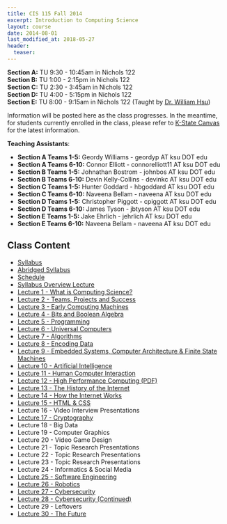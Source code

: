 ```yaml
---
title: CIS 115 Fall 2014
excerpt: Introduction to Computing Science
layout: course
date: 2014-08-01
last_modified_at: 2018-05-27
header:
  teaser:
---
```


<p><strong>Section A:</strong> TU 9:30 - 10:45am in Nichols 122<br>
<strong>Section B:</strong> TU 1:00 - 2:15pm in Nichols 122<br>
<strong>Section C:</strong> TU 2:30 - 3:45am in Nichols 122<br>
<strong>Section D:</strong> TU 4:00 - 5:15pm in Nichols 122<br>
<strong>Section E:</strong> TU 8:00 - 9:15am in Nichols 122 (Taught by <a href="http://people.cis.ksu.edu/~bhsu/">Dr. William Hsu</a>)<br></p>
<p>Information will be posted here as the class progresses. In the meantime, for students currently enrolled in the class, please refer to <a href="https://canvas.ksu.edu">K-State Canvas</a> for the latest information.</p>
<p><b>Teaching Assistants</b>:
<ul>
  <li><b>Section A Teams 1-5:</b> Geordy Williams - geordyp AT ksu DOT edu</li>  
  <li><b>Section A Teams 6-10:</b> Connor Elliott - connorelliott11 AT ksu DOT edu</li>
  <li><b>Section B Teams 1-5:</b> Johnathan Bostrom - johnbos AT ksu DOT edu</li>
  <li><b>Section B Teams 6-10:</b> Devin Kelly-Collins - devinkc AT ksu DOT edu</li>
  <li><b>Section C Teams 1-5:</b> Hunter Goddard - hbgoddard AT ksu DOT edu</li>
  <li><b>Section C Teams 6-10:</b> Naveena Bellam - naveena AT ksu DOT edu</li>
  <li><b>Section D Teams 1-5:</b> Christopher Piggott - cpiggott AT ksu DOT edu</li>
  <li><b>Section D Teams 6-10:</b> James Tyson - jbtyson AT ksu DOT edu</li>
  <li><b>Section E Teams 1-5:</b> Jake Ehrlich - jehrlich AT ksu DOT edu</li>
  <li><b>Section E Teams 6-10:</b> Naveena Bellam - naveena AT ksu DOT edu</li>         
</ul></p>

## Class Content

<ul>
  <li><a href="/assets/oldimpress/cis115fall2014/files/Syllabus.pdf">Syllabus</a></li>
  <li><a href="/assets/oldimpress/cis115fall2014/files/AbridgedSyllabus.pdf">Abridged Syllabus</a></li>
  <li><a href="/assets/oldimpress/cis115fall2014/files/Schedule.pdf">Schedule</a></li>
  <li><a href="/assets/oldimpress/cis115fall2014/syllabus.html">Syllabus Overview Lecture</a></li>
  <li><a href="/assets/oldimpress/cis115fall2014/lecture1.html">Lecture 1 - What is Computing Science?</a></li>
  <li><a href="/assets/oldimpress/cis115fall2014/lecture2.html">Lecture 2 - Teams, Projects and Success</a></li>
  <li><a href="/assets/oldimpress/cis115fall2014/lecture3.html">Lecture 3 - Early Computing Machines</a></li>
  <li><a href="/assets/oldimpress/cis115fall2014/lecture4.html">Lecture 4 - Bits and Boolean Algebra</a></li>
  <li><a href="/assets/oldimpress/cis115fall2014/lecture5.html">Lecture 5 - Programming</a></li>
  <li><a href="/assets/oldimpress/cis115fall2014/lecture6.html">Lecture 6 - Universal Computers</a></li>
  <li><a href="/assets/oldimpress/cis115fall2014/lecture7.html">Lecture 7 - Algorithms</a></li>
  <li><a href="/assets/oldimpress/cis115fall2014/lecture8.html">Lecture 8 - Encoding Data</a></li>
  <li><a href="/assets/oldimpress/cis115fall2014/lecture9.html">Lecture 9 - Embedded Systems, Computer Architecture & Finite State Machines</a></li>
  <li><a href="/assets/oldimpress/cis115fall2014/lecture10.html">Lecture 10 - Artificial Intelligence</a></li>
  <li><a href="/assets/oldimpress/cis115fall2014/lecture11.html">Lecture 11 - Human Computer Interaction</a></li>
  <li><a href="/assets/oldimpress/cis115fall2014/lecture12.pdf">Lecture 12 - High Performance Computing (PDF)</a></li>
  <li><a href="/assets/oldimpress/cis115fall2014/lecture13.html">Lecture 13 - The History of the Internet</a></li>
  <li><a href="/assets/oldimpress/cis115fall2014/lecture14.html">Lecture 14 - How the Internet Works</a></li>
  <li><a href="/assets/oldimpress/cis115fall2014/lecture15.html">Lecture 15 - HTML & CSS</a></li>
  <li>Lecture 16 - Video Interview Presentations</li>
  <li><a href="/assets/oldimpress/cis115fall2014/lecture17.html">Lecture 17 - Cryptography</a></li>
  <li>Lecture 18 - Big Data</li>
  <li>Lecture 19 - Computer Graphics</li>
  <li>Lecture 20 - Video Game Design</li>
  <li>Lecture 21 - Topic Research Presentations</li>
  <li>Lecture 22 - Topic Research Presentations</li>
  <li>Lecture 23 - Topic Research Presentations</li>
  <li>Lecture 24 - Informatics & Social Media</li>
  <li><a href="/assets/oldimpress/cis115fall2014/lecture25.html">Lecture 25 - Software Engineering</a></li>
  <li><a href="/assets/oldimpress/cis115fall2014/lecture26.html">Lecture 26 - Robotics</a></li>
  <li><a href="/assets/oldimpress/cis115fall2014/lecture27.html">Lecture 27 - Cybersecurity</a></li>
  <li><a href="/assets/oldimpress/cis115fall2014/lecture27.html">Lecture 28 - Cybersecurity (Continued)</a></li>
  <li>Lecture 29 - Leftovers</li>
  <li><a href="/assets/oldimpress/cis115fall2014/lecture30.html">Lecture 30 - The Future</a></li>
</ul>
